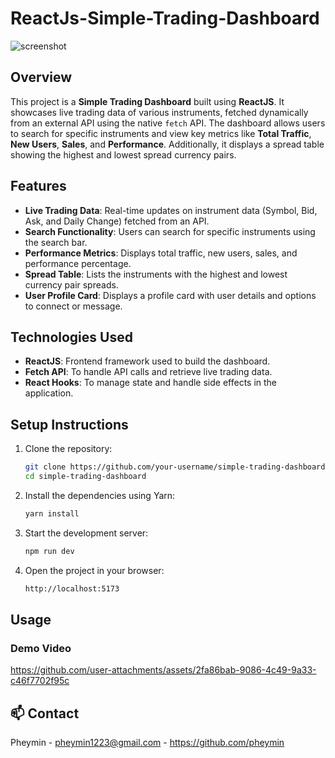 # ReactJs-Simple-Trading-Dashboard

![screenshot](https://github.com/user-attachments/assets/4ca4f900-d1b1-44ab-a6cf-d670ccc9c30a)

## Overview

This project is a **Simple Trading Dashboard** built using **ReactJS**. It showcases live trading data of various instruments, fetched dynamically from an external API using the native `fetch` API. The dashboard allows users to search for specific instruments and view key metrics like **Total Traffic**, **New Users**, **Sales**, and **Performance**. Additionally, it displays a spread table showing the highest and lowest spread currency pairs.

## Features

- **Live Trading Data**: Real-time updates on instrument data (Symbol, Bid, Ask, and Daily Change) fetched from an API.
- **Search Functionality**: Users can search for specific instruments using the search bar.
- **Performance Metrics**: Displays total traffic, new users, sales, and performance percentage.
- **Spread Table**: Lists the instruments with the highest and lowest currency pair spreads.
- **User Profile Card**: Displays a profile card with user details and options to connect or message.

## Technologies Used

- **ReactJS**: Frontend framework used to build the dashboard.
- **Fetch API**: To handle API calls and retrieve live trading data.
- **React Hooks**: To manage state and handle side effects in the application.

## Setup Instructions

1. Clone the repository:

   ```bash
   git clone https://github.com/your-username/simple-trading-dashboard.git
   cd simple-trading-dashboard

2. Install the dependencies using Yarn:
  
   ```bash
   yarn install
   
3. Start the development server:
   ```bash
   npm run dev
   
4. Open the project in your browser:
   ```bash
   http://localhost:5173

## Usage
### Demo Video

https://github.com/user-attachments/assets/2fa86bab-9086-4c49-9a33-c46f7702f95c

<!-- CONTACT -->
## 📫 Contact
Pheymin - [pheymin1223@gmail.com](pheymin1223@gmail.com) - https://github.com/pheymin
